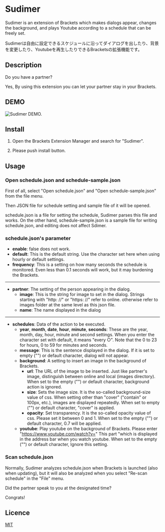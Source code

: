 # Sudimer

Sudimer is an extension of Brackets which makes dialogs appear, changes the background, and plays Youtube according to a schedule that can be freely set.

Sudimerは自由に設定できるスケジュールに沿ってダイアログを出したり、背景を変更したり、Youtubeを再生したりできるBracketsの拡張機能です。

## Description

Do you have a partner?

Yes, By using this extension you can let your partner stay in your Brackets.

## DEMO

![Sudimer DEMO.](http://noji.wpblog.jp/wp-content/uploads/2017/12/sudimer_000.gif)

## Install

1. Open the Brackets Extension Manager and search for "Sudimer".

2. Please push install button.

## Usage

### Open schedule.json and schedule-sample.json

First of all, select "Open schedule.json" and "Open schedule-sample.json" from the file menu.

Then JSON file for schedule setting and sample file of it will be opened.

schedule.json is a file for setting the schedule, Sudimer parses this file and works.
On the other hand, schedule-sample.json is a sample file for writing schedule.json, and editing does not affect Sdimer.

### schedule.json's parameter

+ __enable__: false does not work.
+ __default__: This is the default string. Use the character set here when using hourly or default settings.
+ __frequency__: This is a setting on how many seconds the schedule is monitored. Even less than 0.1 seconds will work, but it may burdening the Brackets.

********

+ __partner__: The setting of the person appearing in the dialog.
   + __image__: This is the string for image to set in the dialog. Strings starting with "http: //" or "https: //" refer to online. otherwise refer to images folder at the same level as this json file.
   + __name__: The name displayed in the dialog

********

+ __schedules__: Data of the action to be executed.
   + __year__, __month__, __date__, __hour__, __minute__, __seconds__: These are the year, month, day, hour, minute and second settings. When you enter the character set with default, it means "every ○". Note that the 0 to 23 for hours, 0 to 59 for minutes and seconds.
   + __message__: This is the sentence displayed in the dialog. If it is set to empty ("") or default character, dialog will not appear.
   + __background__: A setting to insert an image in the background of Brackets.
      + __url__: The URL of the image to be inserted. Just like partner's image, distinguish between online and local (images directory). When set to the empty ("") or default character, background action is ignored.
      + __size__: Sets the image size. It is the so-called background-size value of css. When setting other than "cover" ("contain" or 100px, etc.), images are displayed repeatedly. When set to empty ("") or default character, "cover" is applied.
      + __opacity__: Set transparency. It is the so-called opacity value of css. Please set it between 0 and 1. When set to the empty ("") or default character, 0.7 will be applied.
   + __youtube__: Play youtube on the background of Brackets. Please enter "https://www.youtube.com/watch?v=" This part "which is displayed in the address bar when you watch youtube. When set to the empty ("") or default character, Ignore this setting.
   
### Scan schedule.json

Normally, Sudimer analyzes schedule.json when Brackets is launched (also when updating), but it will also be analyzed when you select "Re-scan schedule" in the "File" menu.

Did the partner speak to you at the designated time?

Congrats!

## Licence

[MIT](https://github.com/Go-Noji/Sudimer/blob/master/LICENSE)

